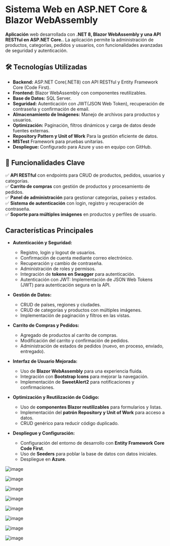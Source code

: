 # Sistema Web en ASP.NET Core & Blazor WebAssembly

**Aplicación** web desarrollada con **.NET 8, Blazor WebAssembly y una API RESTful en ASP.NET Core.**. La aplicación permite la administración de productos, categorías, pedidos y usuarios, con funcionalidades avanzadas de seguridad y autenticación. 

## 🛠️ Tecnologías Utilizadas  
- **Backend:** ASP.NET Core(.NET8) con API RESTful y Entity Framework Core (Code First).  
- **Frontend:** Blazor WebAssembly con componentes reutilizables.  
- **Base de Datos:** SQL Server.  
- **Seguridad:** Autenticación con JWT(JSON Web Token), recuperación de contraseña y confirmación de email.  
- **Almacenamiento de Imágenes:** Manejo de archivos para productos y usuarios.  
- **Optimización:** Paginación, filtros dinámicos y carga de datos desde fuentes externas.
- **Repository Pattern y Unit of Work** Para la gestión eficiente de datos.
- **MSTest** Framework para pruebas unitarias.
- **Despliegue:** Configurado para Azure y uso en equipo con GitHub.  

## 🔗 Funcionalidades Clave  
✅ **API RESTful** con endpoints para CRUD de productos, pedidos, usuarios y categorías.  
✅ **Carrito de compras** con gestión de productos y procesamiento de pedidos.  
✅ **Panel de administración** para gestionar categorías, países y estados.  
✅ **Sistema de autenticación** con login, registro y recuperación de contraseña.  
✅ **Soporte para múltiples imágenes** en productos y perfiles de usuario.  

## **Características Principales**
- **Autenticación y Seguridad:**
  - Registro, login y logout de usuarios.
  - Confirmación de cuenta mediante correo electrónico.
  - Recuperación y cambio de contraseña.
  - Administración de roles y permisos.
  - Integración de **tokens en Swagger** para autenticación.
  - Autenticación con JWT: Implementación de JSON Web Tokens (JWT) para autenticación segura en la API.

- **Gestión de Datos:**
  - CRUD de países, regiones y ciudades.
  - CRUD de categorías y productos con múltiples imágenes.
  - Implementación de paginación y filtros en las vistas.

- **Carrito de Compras y Pedidos:**
  - Agregado de productos al carrito de compras.
  - Modificación del carrito y confirmación de pedidos.
  - Administración de estados de pedidos (nuevo, en proceso, enviado, entregado).

- **Interfaz de Usuario Mejorada:**
  - Uso de **Blazor WebAssembly** para una experiencia fluida.
  - Integración con **Bootstrap Icons** para mejorar la navegación.
  - Implementación de **SweetAlert2** para notificaciones y confirmaciones.

- **Optimización y Reutilización de Código:**
  - Uso de **componentes Blazor reutilizables** para formularios y listas.
  - Implementación del **patrón Repository y Unit of Work** para acceso a datos.
  - CRUD genérico para reducir código duplicado.

- **Despliegue y Configuración:**
  - Configuración del entorno de desarrollo con **Entity Framework Core Code First**.
  - Uso de **Seeders** para poblar la base de datos con datos iniciales.
  - Despliegue en **Azure**.

![image](https://github.com/user-attachments/assets/05c6ec00-c6a9-40f5-b5e1-f4ca11c2a70f)

![image](https://github.com/user-attachments/assets/1c0538c0-b291-4d18-953d-7a9b070a3ef6)

![image](https://github.com/user-attachments/assets/96b03ee2-ac21-4984-99d7-49df1a163753)

![image](https://github.com/user-attachments/assets/b450aa74-6932-4ef5-91ed-58ab9f3be6fd)

![image](https://github.com/user-attachments/assets/1697b22d-1c48-4a89-b7b3-b6c9ae170f49)

![image](https://github.com/user-attachments/assets/fbc946b2-189b-48ae-859b-1d986f43567f)

![image](https://github.com/user-attachments/assets/6efa8ccf-7ec7-4922-847a-cda8f31578bc)

![image](https://github.com/user-attachments/assets/51209105-6623-419a-a047-dbc3ff99cc58)



